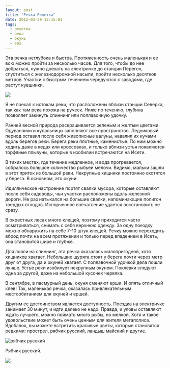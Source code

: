 ```yaml
---
layout: post
title: "Речка Решетка"
date: 2012-03-29 12:15:01
tags:
  - решетка
  - река
  - окунь
  - ерш
---
```

Эта речка неглубока и быстра. Протяженность очень маленькая и ее всю
можно пройти за несколько часов. Для того, чтобы до нее добраться, нужно
доехать на электричке до станции Перегон, спуститься с железнодорожной
насыпи, пройти несколько десятков метров. Участки с быстрым течением
чередуются с заводями, где растут кувшинки.

![](http://fishingguru.ru/uploads/images/00/00/01/2014/01/02/f51769.jpg)

Я не поехал к истокам реки, что расположены вблизи станции Северка, так
как там река похожа на ручеек. Ниже по течению, глубина позволяет
закинуть спиннинг или поплавочную удочку.

Ранней весной природа раскрашивается зеленым и желтым цветами.
Одуванчики и купальницы заполняют все пространство. Ледниковый период
оставил после себя живописные валуны, навалил их кучами вдоль берегов
реки. Берега реки плотные, каменистые. По ним можно ходить даже в кедах
или кроссовках, и только вблизи устья появляются торфяные плывуны,
которые в изобилии встречаются на Исети.

В тихих местах, где течение медленное, и вода прогревается, собралось
большое количество рыбьей мелочи. Видимо, мальки зашли в этот приток из
большой реки. Некрупные хищники постоянно охотятся у берега. В основном,
это окуни.

Идиллическое настроение портят свалки мусора, которые оставляют после
себя садоводы, чьи участки расположены вдоль железной дороги. Не раз
натыкался на большие свалки, напоминающие полигон твердых отходов.
Испорченное впечатление удается восстановить не сразу.

В окрестных лесах много клещей, поэтому приходится часто осматриваться,
снимать с себя верхнюю одежду. За одну поездку можно обнаружить на себе
7-10 штук клещей. Речку можно переходить вброд почти на всем протяжении
и только перед впадением в Исеть, она становится шире и глубже.

Для ловли на спиннинг, эта речка оказалась малопригодной, хотя хищников
хватает. Небольшие щурята стоят у берега почти через метр друг от друга,
да и окуней хватает. С поплавочной удочкой дела пошли лучше. Устье реки
изобилует некрупным окунем. Поклевки следуют одна за другой, даже на
небольшой кусочек червяка.

В сентябре, в пасмурный день, окуня сменяют ерши. И опять отличный клев!
Так, маленькая речка, оказалась привлекательным местообитанием для
окуней и ершей.

Другим ее достоинством является доступность. Поездка на электричке
занимает 30 минут, и идти далеко не надо. Правда, и уловы оставляют
ждать лучшего, можно поймать много рыбы, но мелкой. Хотя и такое
удовольствие может быть очень ценным для жителя мегаполиса. Вдобавок, вы
можете встретить красивые цветы, которые становятся редкими: прострел,
рябчик русский, ландыш майский и другие.

![рябчик
русский](http://fishingguru.ru/uploads/images/00/00/01/2012/03/29/453b91.jpg)

Рябчик русский.

![](http://fishingguru.ru/uploads/images/00/00/01/2012/03/29/800eda.jpg)

